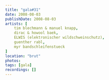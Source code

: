 ```yaml
---
title: "gala#31"
date: 2008-08-03
publishDate: 2008-08-03
artists: [
    tim blechmann & manuel knapp,
    dirac & howool baek,
    ELWIS (elektronischer wildschweinschutz),
    guenther rabl,
    myr bandschleifenstueck
]
location: "brut"
photos:
tags: [gala]
recordings: []
---
```

